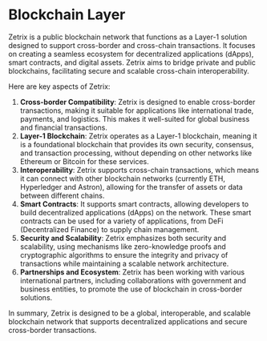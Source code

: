# Blockchain Layer

Zetrix is a public blockchain network that functions as a Layer-1 solution designed to support cross-border and cross-chain transactions. It focuses on creating a seamless ecosystem for decentralized applications (dApps), smart contracts, and digital assets. Zetrix aims to bridge private and public blockchains, facilitating secure and scalable cross-chain interoperability.

Here are key aspects of Zetrix:

1. **Cross-border Compatibility**: Zetrix is designed to enable cross-border transactions, making it suitable for applications like international trade, payments, and logistics. This makes it well-suited for global business and financial transactions.
2. **Layer-1 Blockchain**: Zetrix operates as a Layer-1 blockchain, meaning it is a foundational blockchain that provides its own security, consensus, and transaction processing, without depending on other networks like Ethereum or Bitcoin for these services.
3. **Interoperability**: Zetrix supports cross-chain transactions, which means it can connect with other blockchain networks (currently ETH, Hyperledger and Astron), allowing for the transfer of assets or data between different chains.
4. **Smart Contracts**: It supports smart contracts, allowing developers to build decentralized applications (dApps) on the network. These smart contracts can be used for a variety of applications, from DeFi (Decentralized Finance) to supply chain management.
5. **Security and Scalability**: Zetrix emphasizes both security and scalability, using mechanisms like zero-knowledge proofs and cryptographic algorithms to ensure the integrity and privacy of transactions while maintaining a scalable network architecture.
6. **Partnerships and Ecosystem**: Zetrix has been working with various international partners, including collaborations with government and business entities, to promote the use of blockchain in cross-border solutions.

In summary, Zetrix is designed to be a global, interoperable, and scalable blockchain network that supports decentralized applications and secure cross-border transactions.

